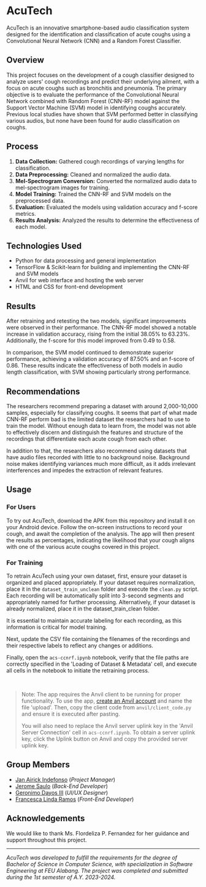 # AcuTech

AcuTech is an innovative smartphone-based audio classification system designed for the identification and classification of acute coughs using a Convolutional Neural Network (CNN) and a Random Forest Classifier.

## Overview

This project focuses on the development of a cough classifier designed to analyze users' cough recordings and predict their underlying ailment, with a focus on acute coughs such as bronchitis and pneumonia. The primary objective is to evaluate the performance of the Convolutional Neural Network combined with Random Forest (CNN-RF) model against the Support Vector Machine (SVM) model in identifying coughs accurately. Previous local studies have shown that SVM performed better in classifying various audios, but none have been found for audio classification on coughs.

## Process

1. **Data Collection:** Gathered cough recordings of varying lengths for classification.
2. **Data Preprocessing:** Cleaned and normalized the audio data.
3. **Mel-Spectrogram Conversion:** Converted the normalized audio data to mel-spectrogram images for training.
4. **Model Training:** Trained the CNN-RF and SVM models on the preprocessed data.
5. **Evaluation:** Evaluated the models using validation accuracy and f-score metrics.
6. **Results Analysis:** Analyzed the results to determine the effectiveness of each model.

## Technologies Used

- Python for data processing and general implementation
- TensorFlow & Scikit-learn for building and implementing the CNN-RF and SVM models
- Anvil for web interface and hosting the web server
- HTML and CSS for front-end development

## Results

After retraining and retesting the two models, significant improvements were observed in their performance. The CNN-RF model showed a notable increase in validation accuracy, rising from the initial 38.05% to 63.23%. Additionally, the f-score for this model improved from 0.49 to 0.58. 

In comparison, the SVM model continued to demonstrate superior performance, achieving a validation accuracy of 87.50% and an f-score of 0.86. These results indicate the effectiveness of both models in audio length classification, with SVM showing particularly strong performance.

## Recommendations

The researchers recommend preparing a dataset with around 2,000-10,000 samples, especially for classifying coughs. It seems that part of what made CNN-RF perform bad is the limited dataset the researchers had to use to train the model. Without enough data to learn from, the model was not able to effectively discern and distinguish the features and structure of the recordings that differentiate each acute cough from each other. 

In addition to that, the researchers also recommend using datasets that have audio files recorded with little to no background noise. Background noise makes identifying variances much more difficult, as it adds irrelevant interferences and impedes the extraction of relevant features.

## Usage

### For Users

To try out AcuTech, download the APK from this repository and install it on your Android device. Follow the on-screen instructions to record your cough, and await the completion of the analysis. The app will then present the results as percentages, indicating the likelihood that your cough aligns with one of the various acute coughs covered in this project.

### For Training

To retrain AcuTech using your own dataset, first, ensure your dataset is organized and placed appropriately. If your dataset requires normalization, place it in the `dataset_train_unclean` folder and execute the `clean.py` script. Each recording will be automatically split into 3-second segments and appropriately named for further processing. Alternatively, if your dataset is already normalized, place it in the dataset_train_clean folder.

It is essential to maintain accurate labeling for each recording, as this information is critical for model training.

Next, update the CSV file containing the filenames of the recordings and their respective labels to reflect any changes or additions.

Finally, open the `acs-ccnrf.ipynb` notebook, verify that the file paths are correctly specified in the 'Loading of Dataset & Metadata' cell, and execute all cells in the notebook to initiate the retraining process.

<br />

> Note: The app requires the Anvil client to be running for proper functionality. To use the app, [create an Anvil account](https://anvil.works/sign-up) and name the file 'upload'. Then, copy the client code from `anvil/client_code.py` and ensure it is executed after pasting. 
>
> You will also need to replace the Anvil server uplink key in the 'Anvil Server Connection' cell in `acs-ccnrf.ipynb`. To obtain a server uplink key, click the Uplink button on Anvil and copy the provided server uplink key.

## Group Members

- [Jan Airick Indefonso](https://www.linkedin.com/in/jan-airick-indefonso-54a76426b/) (*Project Manager*)
- [Jerome Saulo](https://www.linkedin.com/in/jerome-saulo/) (*Back-End Developer*)
- [Geronimo Dayos III](https://www.linkedin.com/in/john-dayos-678a22253/) (*UI/UX Designer*)
- [Francesca Linda Ramos](https://www.linkedin.com/in/france-ramos/) (*Front-End Developer*)

## Acknowledgements

We would like to thank Ms. Flordeliza P. Fernandez for her guidance and support throughout this project.

---

*AcuTech was developed to fulfill the requirements for the degree of Bachelor of Science in Computer Science, with specialization in Software Engineering at FEU Alabang. The project was completed and submitted during the 1st semester of A.Y. 2023-2024.*
